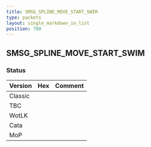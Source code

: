 ```yaml
---
title: SMSG_SPLINE_MOVE_START_SWIM
type: packets
layout: single_markdown_in_list
position: 780
---
```


## SMSG_SPLINE_MOVE_START_SWIM

### Status

Version | Hex | Comment
---------- | ---------- | ---------- 
Classic |  |  
TBC |  |  
WotLK |  |  
Cata |  |  
MoP |  |  